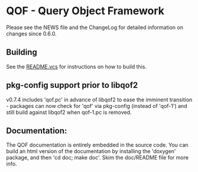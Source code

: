 QOF - Query Object Framework
============================

Please see the NEWS file and the ChangeLog for detailed
information on changes since 0.6.0.

Building
--------
See the [README.vcs](README.vcs) for instructions on how to build this.

pkg-config support prior to libqof2
-----------------------------------

v0.7.4 includes 'qof.pc' in advance of libqof2 to ease the imminent
transition - packages can now check for 'qof' via pkg-config (instead
of 'qof-1') and still build against libqof2 when qof-1.pc is removed.

Documentation:
--------------
The QOF documentation is entirely embedded in the source code. You
can build an html version of the documentation by installing the
'doxygen' package, and then 'cd doc; make doc'.  Skim the doc/README
file for more info.
